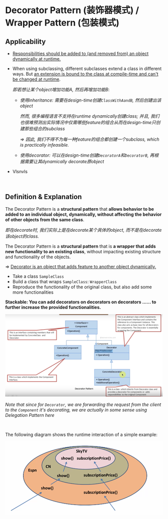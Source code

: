 # Decorator Pattern (装饰器模式) / Wrapper Pattern (包装模式)

## Applicability

* <u>Responsibilities should be added to (and removed from) an object dynamically at runtime.</u>

* When using subclassing, different subclasses extend a class in different ways. But <u>an extension is bound to the class at compile-time and can't be changed at runtime</u>.

  *即若想让某个object增加功能A, 然后再增加功能B*:

  * *使用inheritance: 需要在design-time创建`ClassWithAandB`, 然后创建出该object*

    *然而, 很多编程语言不支持在runtime dynamically创建class; 并且, 我们也很难预测出实际情况中仅需哪些feature的组合从而在design-time只创建那些组合的subclass*

    *=> 因此, 我们不得不为每一种feature的组合都创建一个subclass, which is practically infeasible.*

  * *使用decorator: 可以在design-time创建`DecoratorA`和`DecoratorB`, 再根据需要让其dynamically decorate原object*

* Vlsnvls

<br>

## Definition & Explanation

The Decorator Pattern is a **structural pattern** that **allows behavior to be added to an individual object, dynamically, without affecting the behavior of other objects from the same class**.

*即在decorate时, 我们实际上是在decorate某个具体的object, 而不是在decorate该object的class.*

The Decorator Pattern is a **structural pattern** that is **a wrapper that adds new functionality to an existing class**, without impacting existing structure and functionality of the objects.

=> <u>Decorator is an object that adds feature to another object dynamically.</u>

* Take a class `SampleClass`
* Build a class that wraps `SampleClass`: `WrapperClass`
* Reproduce the functionality of the original class, but also add some more functionalities

**Stackable: You can add decorators on decorators on decorators …… to further increase the provided functionalities.**

<img src="https://github.com/Ziang-Lu/Design-Patterns/blob/master/3-Structural%20Patterns/3-Decorator%20Pattern/decorator_pattern.png?raw=true" witdh="500px">

*Note that since for `Decorator`, we are forwarding the request from the client to the `Component` it's decorating, we are actually in some sense using Delegation Pattern here*

<br>

The following diagram shows the runtime interaction of a simple example:

<img src="https://github.com/Ziang-Lu/Design-Patterns/blob/master/3-Structural%20Patterns/3-Decorator%20Pattern/runtime_diagram.png?raw=true">

